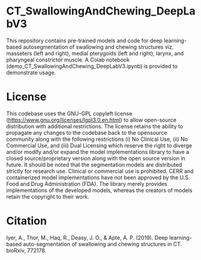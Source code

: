 # CT_SwallowingAndChewing_DeepLabV3

This repository contains pre-trained models and code for deep learning-based autosegmentation of swallowing and chewing structures viz. masseters (left and right),
medial pterygoids (left and right), larynx, and pharyngeal constrictor muscle. A Colab notebook (demo_CT_SwallowingAndChewing_DeepLabV3.ipynb) is provided to demonstrate usage.

# License
This codebase uses the GNU-GPL copyleft license (https://www.gnu.org/licenses/lgpl3.0.en.html) to allow open-source distribution with additional restrictions. The
license retains the ability to propagate any changes to the codebase back to the opensource community along with the following restrictions (i) No Clinical Use, (ii) No
Commercial Use, and (iii) Dual Licensing which reserve the right to diverge and/or modify and/or expand the model implementations library to have a closed
source/proprietary version along with the open source version in future. It should be noted that the segmentation models are distributed strictly for research use. Clinical
or commercial use is prohibited. CERR and containerized model implementations have not been approved by the U.S. Food and Drug Administration (FDA). The library merely
provides implementations of the developed models, whereas the creators of models retain the copyright to their work.


# Citation
Iyer, A., Thor, M., Haq, R., Deasy, J. O., & Apte, A. P. (2019). Deep learning-based auto-segmentation of swallowing and chewing structures in CT. bioRxiv, 772178.
